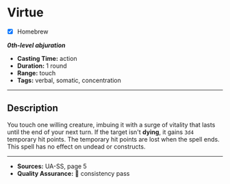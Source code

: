 # Virtue
- [x] Homebrew

***0th-level abjuration***
- **Casting Time:** action
- **Duration:** 1 round
- **Range:** touch
- **Tags:** verbal, somatic, concentration

---

## Description
You touch one willing creature, imbuing it with a surge of vitality that lasts until the end of your next turn.
If the target isn't **dying**, it gains `3d4` temporary hit points.
The temporary hit points are lost when the spell ends.
This spell has no effect on undead or constructs.

---

- **Sources:** UA-SS, page 5
- **Quality Assurance:** :star2: consistency pass
